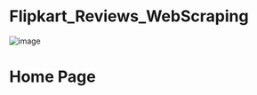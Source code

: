 # Flipkart_Reviews_WebScraping
![image](https://github.com/DimpalChambariya/Flipkart_Reviews_WebScraping/assets/113325790/9e619afd-22ea-40fc-b18c-768d31371d4b)
# Home Page 
